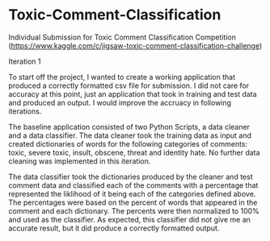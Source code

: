 # Toxic-Comment-Classification
Individual Submission for Toxic Comment Classification Competition (https://www.kaggle.com/c/jigsaw-toxic-comment-classification-challenge)

Iteration 1

To start off the project, I wanted to create a working application that produced a correctly formatted csv file for submission. I did not care for accuracy at this point, just an application that took in training and test data and produced an output. I would improve the accruacy in following iterations.

The baseline application consisted of two Python Scripts, a data cleaner and a data classifier. The data cleaner took the training data as input and created dictionaries of words for the following categories of comments: toxic, severe toxic, insult, obscene, threat and identity hate. No further data cleaning was implemented in this iteration.

The data classifier took the dictionaries produced by the cleaner and test comment data and classified each of the comments with a percentage that represented the liklihood of it being each of the categories defined above. The percentages were based on the percent of words that appeared in the comment and each dictionary. The percents were then normalized to 100% and used as the classifier. As expected, this classifier did not give me an accurate result, but it did produce a correctly formatted output.
